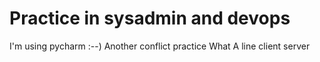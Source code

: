 # Practice in sysadmin and devops

I'm using pycharm :--)
Another conflict practice
What A line
client
server

